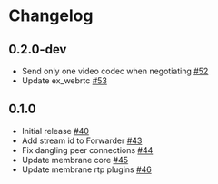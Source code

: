 # Changelog

## 0.2.0-dev
* Send only one video codec when negotiating [#52](https://github.com/fishjam-cloud/membrane_rtc_engine/pull/52)
* Update ex_webrtc [#53](https://github.com/fishjam-cloud/membrane_rtc_engine/pull/53)

## 0.1.0
* Initial release [#40](https://github.com/fishjam-cloud/membrane_rtc_engine/pull/40)
* Add stream id to Forwarder [#43](https://github.com/fishjam-cloud/membrane_rtc_engine/pull/43)
* Fix dangling peer connections [#44](https://github.com/fishjam-cloud/membrane_rtc_engine/pull/44)
* Update membrane core [#45](https://github.com/fishjam-cloud/membrane_rtc_engine/pull/45)
* Update membrane rtp plugins [#46](https://github.com/fishjam-cloud/membrane_rtc_engine/pull/46)
